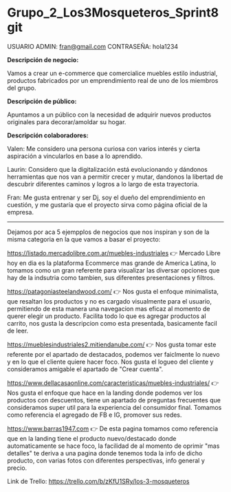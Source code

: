 # Grupo_2_Los3Mosqueteros_Sprint8git 

USUARIO ADMIN: fran@gmail.com
CONTRASEÑA: hola1234

**Descripción de negocio:**

Vamos a crear un e-commerce que comercialice muebles estilo industrial, productos fabricados por un emprendimiento real de uno de los miembros del grupo.

**Descripción de público:**

Apuntamos a un público con la necesidad de adquirir nuevos productos originales para decorar/amoldar su hogar.

**Descripción colaboradores:**

Valen: Me considero una persona curiosa con varios interés y cierta aspiración a vincularlos en base a lo aprendido.

Laurin: Considero que la digitalización está evolucionando y dándonos herramientas que nos van a permitir crecer y mutar, dandonos la libertad de descubrir diferentes caminos y logros a lo largo de esta trayectoria.

Fran: Me gusta entrenar y ser Dj, soy el dueño del emprendimiento en cuestión, y me gustaría que el proyecto sirva como página oficial de la empresa.


---------------------------------------------------------------------------------------------------------------------------------------------------------------------------

Dejamos por aca 5 ejempplos de negocios que nos inspiran y son de la misma categoria en la que vamos a basar el proyecto:

 https://listado.mercadolibre.com.ar/muebles-industriales 👉 Mercado Libre hoy en dia es la plataforma Ecommerce mas grande de America Latina, 
 lo tomamos como un gran referente para visualizar las diversar opciones que hay de la indsutria como tambien, sus diferentes presentaciones y filtros. 
 
 https://patagoniasteelandwood.com/ 👉 Nos gusta el enfoque minimalista, que resaltan los productos y no es cargado visualmente para el usuario, 
 permitiendo de esta manera una navegacion mas eficaz al momento de querer elegir un producto. Facilita todo lo que es agregar productos al carrito, 
 nos gusta la descripcion como esta presentada, basicamente facil de leer.
 
 https://mueblesindustriales2.mitiendanube.com/ 👉 Nos gusta tomar este referente por el apartado de destacados, 
 podemos ver faiclmente lo nuevo y en lo que el cliente quiere hacer foco. Nos gusta el logueo del cliente y consideramos amigable el apartado de "Crear cuenta".
 
 https://www.dellacasaonline.com/caracteristicas/muebles-industriales/ 👉 Nos gusta el enfoque que hace en la landing donde podemos ver los productos con descuentos, 
 tiene un apartado de preguntas frecuentes que consideramos super util para la experiencia del consumidor final. 
 Tomamos como referencia el agregado de FB e IG, promover sus redes. 

 https://www.barras1947.com 👉 De esta pagina tomamos como referencia que en la landing tiene el producto nuevo/destacado donde automaticamente se hace foco, la facilidad 
 de al momento de oprimir "mas detalles" te deriva a una pagina donde tenemos toda la info de dicho producto, con varias fotos con diferentes perspectivas, info general y precio.
 
 
 Link de Trello: https://trello.com/b/zKfU1SRy/los-3-mosqueteros
